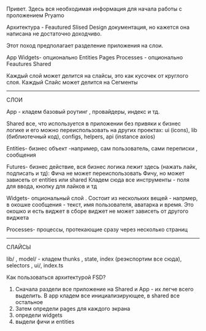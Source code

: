 Привет. Здесь вся необходимая информация для начала работы с проложением Pryamo

Архитектура - Feautured Slised Design 
документация, но кажется она написана не достаточно доходчиво. 

Этот поход предполагает разделение приложения на слои. 

App
Widgets- опционально
Entities 
Pages
Processes - опционально
Feautures
Shared


Каждый слой может делится на слайсы, это как кусочек от круглого слоя. 
Каждый Слайс может делится на Сегменты


****
СЛОИ 

App - кладем базовый роутинг , провайдеры, индекс и тд.

Shared
все, что используется в приложении без привяки к бизнес логике и его можно переиспользовать на других проектах:
   ui (icons),
   lib (библиотечный код),
   configs, 
   helpers,
   api (instance axios)




Entities- бизнес объект -например, сам пользователь, сами переписки , сообщения




Futures- бизнес действие, вся бизнес логика лежит здесь (нажать лайк, подписать и тд):
Фича не может переиспользовать Фичу, но может зависеть от entities или shared
Кладем сюда все инструменты - поля для ввода, кнопку для лайков и тд



Widgets- опциональный слой . Состоит из нескольких вещей - напрмер, в окошке сообщения - текст, имя пользователя, аватарка и время. Это окошко и есть виджет в сборе
виджет не может зависеть от другого виджета 



Processes- процессы, протекающие сразу через несколько страниц




****
СЛАЙСЫ

lib/ ,
model/ - кладем thunks , state, index (реэкспортим все сюда), selectors ,
ui/, 
index.ts


Как пользоваться архитектурой FSD?
1. Сначала раздели все приложение на  Shared и App - их легче всего выделить. 
   В app кладем все инициализирующее, в shared все остальное  
2. Затем определи pages для каждого экрана 
3. определи widgets 
4. выдели фичи и entities
